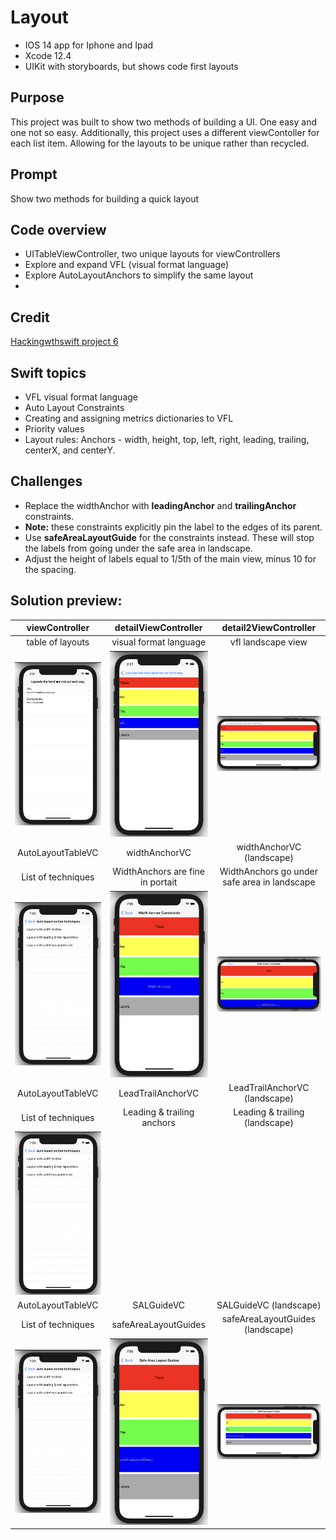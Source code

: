 #  Layout
* IOS 14 app for Iphone and Ipad
* Xcode 12.4
* UIKit with storyboards, but shows code first layouts
## Purpose
This project was built to show two methods of building a UI. One easy and one not so easy.
Additionally, this project uses a different viewContoller for each list item. Allowing for the layouts to be unique rather than recycled. 
## Prompt
Show two methods for building a quick layout 
## Code overview
* UITableViewController, two unique layouts for viewControllers
* Explore and expand VFL (visual format language)
* Explore AutoLayoutAnchors to simplify the same layout 
*
## Credit
[Hackingwthswift project 6](https://hackingwithswift.com/100/30)

## Swift topics
* VFL visual format language
* Auto Layout Constraints
* Creating and assigning metrics dictionaries to VFL
* Priority values 
* Layout rules: Anchors - width, height, top, left, right, leading, trailing, centerX, and centerY.
## Challenges
* Replace the widthAnchor with **leadingAnchor** and **trailingAnchor** constraints.
* **Note:** these constraints explicitly pin the label to the edges of its parent.
* Use **safeAreaLayoutGuide** for the constraints instead. These will stop the labels from going under the safe area in landscape.
* Adjust the height of labels equal to 1/5th of the main view, minus 10 for the spacing.
## Solution preview:
| viewController | detailViewController | detail2ViewController | 
| :--------------:  | :---------------------:  | :---------------------:  |
| table of layouts | visual format language | vfl landscape view |
| <img src="https://github.com/benjkent/Hacking-with-swift-UIKit-06-Layout/blob/main/Screenshots/layoutsTableView.png" > | <img src="https://github.com/benjkent/Hacking-with-swift-UIKit-06-Layout/blob/main/Screenshots/vflportrait.png" > | <img src="https://github.com/benjkent/Hacking-with-swift-UIKit-06-Layout/blob/main/Screenshots/vfllandscape.png" > | 
| AutoLayoutTableVC | widthAnchorVC | widthAnchorVC (landscape) |
| List of techniques | WidthAnchors are fine in portait | WidthAnchors go under safe area in landscape |
| <img src="https://github.com/benjkent/Hacking-with-swift-UIKit-06-Layout/blob/main/Screenshots/constraintsTable.png" > | <img src="https://github.com/benjkent/Hacking-with-swift-UIKit-06-Layout/blob/main/Screenshots/widthAnchor.png" > | <img src="https://github.com/benjkent/Hacking-with-swift-UIKit-06-Layout/blob/main/Screenshots/widthAnchorLandscape.png" > |
| AutoLayoutTableVC | LeadTrailAnchorVC | LeadTrailAnchorVC (landscape) |
| List of techniques | Leading & trailing anchors | Leading & trailing (landscape) |
| <img src="https://github.com/benjkent/Hacking-with-swift-UIKit-06-Layout/blob/main/Screenshots/constraintsTable.png" > | <img src="" > | <img src=" " > | 
| AutoLayoutTableVC | SALGuideVC | SALGuideVC (landscape) |
| List of techniques | safeAreaLayoutGuides | safeAreaLayoutGuides (landscape) |
| <img src="https://github.com/benjkent/Hacking-with-swift-UIKit-06-Layout/blob/main/Screenshots/constraintsTable.png"> | <img src="https://github.com/benjkent/Hacking-with-swift-UIKit-06-Layout/blob/main/Screenshots/safeAreaLayout.png" > | <img src="https://github.com/benjkent/Hacking-with-swift-UIKit-06-Layout/blob/main/Screenshots/safeAreaGuidesLandscape.png " > | 


